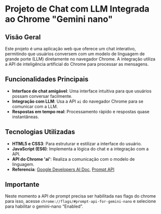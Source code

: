 # Projeto de Chat com LLM Integrada ao Chrome "Gemini nano"

## Visão Geral

Este projeto é uma aplicação web que oferece um chat interativo, permitindo que usuários conversem com um modelo de linguagem de grande porte (LLM) diretamente no navegador Chrome. A integração utiliza a API de inteligência artificial do Chrome para processar as mensagens.

## Funcionalidades Principais

- **Interface de chat amigável**: Uma interface intuitiva para que usuários possam conversar facilmente.
- **Integração com LLM**: Usa a API `ai` do navegador Chrome para se comunicar com a LLM.
- **Respostas em tempo real**: Processamento rápido e respostas quase instantâneas.

## Tecnologias Utilizadas

- **HTML5 e CSS3**: Para estruturar e estilizar a interface do usuário.
- **JavaScript (ES6)**: Implementa a lógica do chat e a integração com a API.
- **API do Chrome 'ai'**: Realiza a comunicação com o modelo de linguagem.
- **Referencia**: [Google Developers AI Doc](https://developer.chrome.com/docs/ai/built-in?hl=pt-br), [Prompt API](https://github.com/explainers-by-googlers/prompt-api/)

## Importante

Neste momento a API de prompt precisa ser habilitada nas flags do chrome para isso, acesse `chrome://flags/#prompt-api-for-gemini-nano` e selecione para habilitar o gemini-nano “Enabled”.
